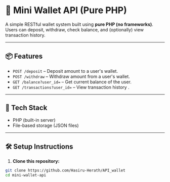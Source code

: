 # 💸 Mini Wallet API (Pure PHP)

A simple RESTful wallet system built using **pure PHP (no frameworks)**.  
Users can deposit, withdraw, check balance, and (optionally) view transaction history.

---

## 📦 Features

- `POST /deposit` – Deposit amount to a user's wallet.
- `POST /withdraw` – Withdraw amount from a user's wallet.
- `GET /balance?user_id=` – Get current balance of the user.
- `GET /transactions?user_id=` – View transaction history .

---

## 🧰 Tech Stack

- PHP (built-in server)
- File-based storage (JSON files)

---

## 🛠️ Setup Instructions

1. **Clone this repository:**

```bash
git clone https://github.com/Hasiru-Herath/API_wallet
cd mini-wallet-api
